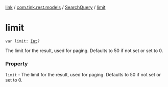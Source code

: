 [link](../../index.md) / [com.tink.rest.models](../index.md) / [SearchQuery](index.md) / [limit](./limit.md)

# limit

`var limit: `[`Int`](https://kotlinlang.org/api/latest/jvm/stdlib/kotlin/-int/index.html)`?`

The limit for the result, used for paging. Defaults to 50 if not set or set to 0.

### Property

`limit` - The limit for the result, used for paging. Defaults to 50 if not set or set to 0.